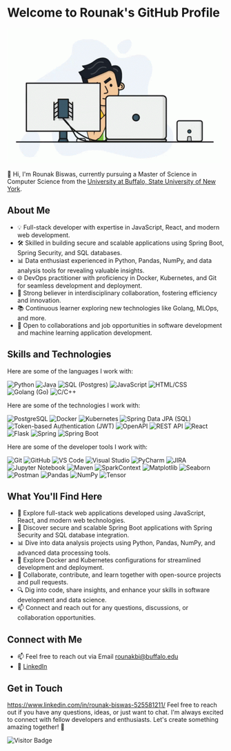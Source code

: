 # Welcome to Rounak's GitHub Profile

![SK](https://github.com/RounakBiswas04/RounakBiswas04/blob/main/programmer.gif)

👋 Hi, I'm Rounak Biswas, currently pursuing a Master of Science in Computer Science from the [University at Buffalo, State University of New York](https://engineering.buffalo.edu/computer-science-engineering.html).

## About Me

- 💡 Full-stack developer with expertise in JavaScript, React, and modern web development.
- 🛠️ Skilled in building secure and scalable applications using Spring Boot, Spring Security, and SQL databases.
- 📊 Data enthusiast experienced in Python, Pandas, NumPy, and data analysis tools for revealing valuable insights.
- 🌐 DevOps practitioner with proficiency in Docker, Kubernetes, and Git for seamless development and deployment.
- 👥 Strong believer in interdisciplinary collaboration, fostering efficiency and innovation.
- 📚 Continuous learner exploring new technologies like Golang, MLOps, and more.
- 💬 Open to collaborations and job opportunities in software development and machine learning application development.


## Skills and Technologies

Here are some of the languages I work with:

![Python](https://img.shields.io/badge/Python-3776AB?style=for-the-badge&logo=python&logoColor=white)
![Java](https://img.shields.io/badge/Java-ED8B00?style=for-the-badge&logo=java&logoColor=white)
![SQL (Postgres)](https://img.shields.io/badge/SQL%20(Postgres)-4169E1?style=for-the-badge&logo=postgresql&logoColor=white)
![JavaScript](https://img.shields.io/badge/JavaScript-F7DF1E?style=for-the-badge&logo=javascript&logoColor=black)
![HTML/CSS](https://img.shields.io/badge/HTML%2FCSS-239120?style=for-the-badge&logo=html5&logoColor=white)
![Golang (Go)](https://img.shields.io/badge/Golang%20(Go)-00ADD8?style=for-the-badge&logo=go&logoColor=white)
![C/C++](https://img.shields.io/badge/C%2FC++-00599C?style=for-the-badge&logo=c%2B%2B&logoColor=white)


Here are some of the technologies I work with:

![PostgreSQL](https://img.shields.io/badge/PostgreSQL-4169E1?style=for-the-badge&logo=postgresql&logoColor=white)
![Docker](https://img.shields.io/badge/Docker-2496ED?style=for-the-badge&logo=docker&logoColor=white)
![Kubernetes](https://img.shields.io/badge/Kubernetes-326CE5?style=for-the-badge&logo=kubernetes&logoColor=white)
![Spring Data JPA (SQL)](https://img.shields.io/badge/Spring%20Data%20JPA%20(SQL)-6DB33F?style=for-the-badge&logo=spring&logoColor=white)
![Token-based Authentication (JWT)](https://img.shields.io/badge/Token%20Authentication%20(JWT)-000000?style=for-the-badge)
![OpenAPI](https://img.shields.io/badge/OpenAPI-6CB33F?style=for-the-badge&logo=openai&logoColor=white)
![REST API](https://img.shields.io/badge/REST%20API-FFD700?style=for-the-badge)
![React](https://img.shields.io/badge/React-61DAFB?style=for-the-badge&logo=react&logoColor=white)
![Flask](https://img.shields.io/badge/Flask-000000?style=for-the-badge&logo=flask&logoColor=white)
![Spring](https://img.shields.io/badge/Spring-6DB33F?style=for-the-badge&logo=spring&logoColor=white)
![Spring Boot](https://img.shields.io/badge/Spring%20Boot-6DB33F?style=for-the-badge&logo=spring&logoColor=white)


Here are some of the developer tools I work with:

![Git](https://img.shields.io/badge/Git-F05032?style=for-the-badge&logo=git&logoColor=white)
![GitHub](https://img.shields.io/badge/GitHub-181717?style=for-the-badge&logo=github&logoColor=white)
![VS Code](https://img.shields.io/badge/VS%20Code-007ACC?style=for-the-badge&logo=visual-studio-code&logoColor=white)
![Visual Studio](https://img.shields.io/badge/Visual%20Studio-5C2D91?style=for-the-badge&logo=visual-studio&logoColor=white)
![PyCharm](https://img.shields.io/badge/PyCharm-000000?style=for-the-badge&logo=pycharm&logoColor=white)
![JIRA](https://img.shields.io/badge/JIRA-0052CC?style=for-the-badge&logo=jira&logoColor=white)
![Jupyter Notebook](https://img.shields.io/badge/Jupyter%20Notebook-F37626?style=for-the-badge&logo=jupyter&logoColor=white)
![Maven](https://img.shields.io/badge/Maven-C71A36?style=for-the-badge&logo=apache-maven&logoColor=white)
![SparkContext](https://img.shields.io/badge/SparkContext-8C23F?style=for-the-badge&logo=apache-spark&logoColor=white)
![Matplotlib](https://img.shields.io/badge/Matplotlib-47A248?style=for-the-badge&logo=python&logoColor=white)
![Seaborn](https://img.shields.io/badge/Seaborn-4EAB6B?style=for-the-badge&logo=python&logoColor=white)
![Postman](https://img.shields.io/badge/Postman-FF6C37?style=for-the-badge&logo=postman&logoColor=white)
![Pandas](https://img.shields.io/badge/Pandas-150458?style=for-the-badge&logo=pandas&logoColor=white)
![NumPy](https://img.shields.io/badge/NumPy-4EAB6B?style=for-the-badge&logo=numpy&logoColor=white)
![Tensor](https://img.shields.io/badge/Tensor-FF6C37?style=for-the-badge)



## What You'll Find Here

- 🚀 Explore full-stack web applications developed using JavaScript, React, and modern web technologies.
- 🔐 Discover secure and scalable Spring Boot applications with Spring Security and SQL database integration.
- 📊 Dive into data analysis projects using Python, Pandas, NumPy, and advanced data processing tools.
- 🐳 Explore Docker and Kubernetes configurations for streamlined development and deployment.
- 🤝 Collaborate, contribute, and learn together with open-source projects and pull requests.
- 🔍 Dig into code, share insights, and enhance your skills in software development and data science.
- 📫 Connect and reach out for any questions, discussions, or collaboration opportunities.


## Connect with Me

- 📫 Feel free to reach out via Email <a href="mailto:rounakbi@buffalo.edu">rounakbi@buffalo.edu</a>
- 🔗 [LinkedIn](https://www.linkedin.com/in/rounak-biswas-525581211/)

## Get in Touch
https://www.linkedin.com/in/rounak-biswas-525581211/
Feel free to reach out if you have any questions, ideas, or just want to chat. I'm always excited to connect with fellow developers and enthusiasts. Let's create something amazing together! 🚀

![Visitor Badge](https://visitor-badge.laobi.icu/badge?page_id=krish-navulla.krish-navulla)
